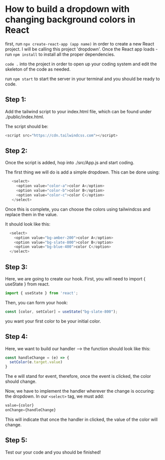 # How to build a dropdown with changing background colors in React

first, run ```npx create-react-app (app name)``` in order to create a new React project. I will be calling this project 'dropdown'. Once the React app loads - run ```npm install``` to install all the proper dependencies. 

```code .``` into the project in order to open up your coding system and edit the skeleton of the code as needed. 

run ```npm start``` to start the server in your terminal and you should be ready to code. 

## Step 1: 
Add the tailwind script to your index.html file, which can be found under ./public/index.html.

The script should be: 
```js
<script src="https://cdn.tailwindcss.com"></script>
```

## Step 2: 
Once the script is added, hop into ./src/App.js and start coding. 

The first thing we will do is add a simple dropdown. This can be done using: 

```js
   <select> 
     <option value="color-a">color A</option>
     <option value="color-b">color B</option>
     <option value="color-c">color C</option>
   </select> 
 ```
   
  Once this is complete, you can choose the colors using tailwindcss and replace them in the value. 
  
  It should look like this: 
  
  ```js 
    <select>
      <option value="bg-amber-200">color A</option>
      <option value="bg-slate-800">color B</option>
      <option value="bg-blue-400">color C</option>
    </select>
  ```
  
  ## Step 3: 
  Here, we are going to create our hook. First, you will need to import { useState } from react. 

  ```js
  import { useState } from 'react';
  ```
  
  Then, you can form your hook: 
  
  ```js
  const [color, setColor] = useState("bg-slate-800");
  ``` 
  
  you want your first color to be your initial color. 
  
  ## Step 4: 
  Here, we want to build our handler --> the function should look like this: 
  
  ```js
  const handleChange = (e) => {
    setColor(e.target.value)
  } 
  ```
  
  The e will stand for event, therefore, once the event is clicked, the color should change. 
  
  Now, we have to implement the handler wherever the change is occuring: the dropdown. In our ```<select>``` tag, we must add: 
  
 ```js 
 value={color}
 onChange={handleChange} 
 ```
 This will indicate that once the handler in clicked, the value of the color will change. 
 
 ## Step 5: 
 
 Test our your code and you should be finished!
